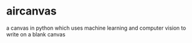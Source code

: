# aircanvas
a canvas in python which uses machine learning and computer vision to write on a blank canvas
